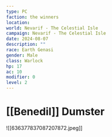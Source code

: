 ```yaml
---
type: PC
faction: the winners
location: 
world: Nevarif - The Celestial Isle
campaign: Nevarif - The Celestial Isle
date: 2024-08-07
description: ""
race: Earth Genasi
gender: Male
class: Warlock
hp: 17
ac: 10
modifier: 0
level: 2
---
```

# [[Benedil]] Dumster

<span class="rightimg"><span class="mediumimg"> ![[636377837087207872.jpeg]]</span></span>


